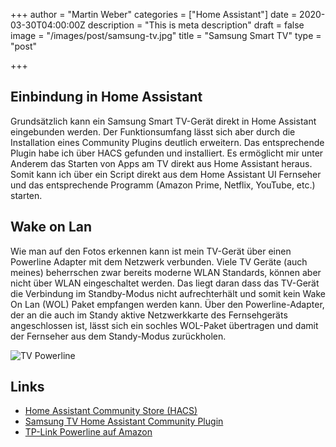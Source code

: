 +++
author = "Martin Weber"
categories = ["Home Assistant"]
date = 2020-03-30T04:00:00Z
description = "This is meta description"
draft = false
image = "/images/post/samsung-tv.jpg"
title = "Samsung Smart TV"
type = "post"

+++

## Einbindung in Home Assistant
Grundsätzlich kann ein Samsung Smart TV-Gerät direkt in Home Assistant eingebunden werden. Der Funktionsumfang lässt sich aber durch die Installation eines Community Plugins deutlich erweitern.
Das entsprechende Plugin habe ich über HACS gefunden und installiert. Es ermöglicht mir unter Anderem das Starten von Apps am TV direkt aus Home Assistant heraus.
Somit kann ich über ein Script direkt aus dem Home Assistant UI Fernseher und das entsprechende Programm (Amazon Prime, Netflix, YouTube, etc.) starten.

## Wake on Lan
Wie man auf den Fotos erkennen kann ist mein TV-Gerät über einen Powerline Adapter mit dem Netzwerk verbunden. Viele TV Geräte (auch meines) beherrschen zwar bereits moderne WLAN Standards, können aber nicht über WLAN eingeschaltet werden. Das liegt daran dass das TV-Gerät die Verbindung im Standby-Modus nicht aufrechterhält und somit kein Wake On Lan (WOL) Paket empfangen werden kann. Über den Powerline-Adapter, der an die auch im Standy aktive Netzwerkkarte des Fernsehgeräts angeschlossen ist, lässt sich ein sochles WOL-Paket übertragen und damit der Fernseher aus dem Standy-Modus zurückholen.


![TV Powerline](/images/post/tv-powerline.jpg "TV Powerline")


## Links
* [Home Assistant Community Store (HACS)](https://community.home-assistant.io/t/custom-component-hacs/121727)
* [Samsung TV Home Assistant Community Plugin](https://github.com/jaruba/ha-samsungtv-tizen)
* [TP-Link Powerline auf Amazon](https://www.amazon.de/TP-Link-TL-PA4010-s-Ethernet-Port-energiesparend-kompatibel/dp/B00A0VBPLM/ref=sr_1_19?__mk_de_DE=%C3%85M%C3%85%C5%BD%C3%95%C3%91&dchild=1&keywords=powerline+tplink&qid=1591038717&sr=8-19)
